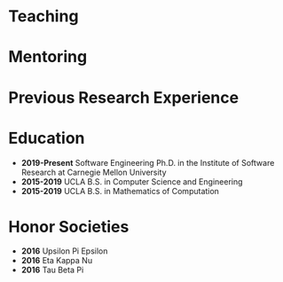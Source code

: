 Teaching
========

Mentoring
=========

Previous Research Experience
============================

Education
=========
+ **2019-Present** Software Engineering Ph.D. in the Institute of Software Research at Carnegie Mellon University
+ **2015-2019** UCLA B.S. in Computer Science and Engineering
+ **2015-2019** UCLA B.S. in Mathematics of Computation

Honor Societies
===============
+ **2016** Upsilon Pi Epsilon
+ **2016** Eta Kappa Nu
+ **2016** Tau Beta Pi

